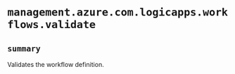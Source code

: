 # `management.azure.com.logicapps.workflows.validate`

## `summary`
Validates the workflow definition.


